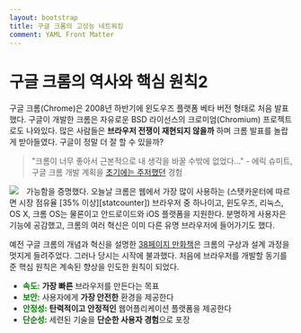 ```yaml
---
layout: bootstrap
title: 구글 크롬의 고성능 네트워킹
comment: YAML Front Matter
---
```

# 구글 크롬의 역사와 핵심 원칙2

구글 크롬(Chrome)은 2008년 하반기에 윈도우즈 플랫폼 베타 버전 형태로 처음 발표했다.
구글이 개발한 크롬은 자유로운 BSD 라이선스의 크로미엄(Chromium) 프로젝트로도 나와있다.
많은 사람들은 **브라우저 전쟁이 재현되지 않을까** 하며 크롬 발표를 놀랍게 받아들였다.
구글이 정말 더 잘 할 수 있을까?

> "크롬이 너무 좋아서 근본적으로 내 생각을 바꿀 수밖에 없었다..." - 에릭 슈미트,
> 구글 크롬 개발 계획을 [초기에는 주저했던][reluctance] 경험

[reluctance]: http://blogs.wsj.com/digits/2009/07/09/sun-valley-schmidt-didnt-want-to-build-chrome-initially-he-says/

<img src="http://1-ps.googleusercontent.com/h/www.igvita.com/posts/13/posa/xcomic-chrome.png.pagespeed.ic.UmplcgofTj.webp" style="float: left; margin-right: 1em;">
가능함을 증명했다.
오늘날 크롬은 웹에서 가장 많이 사용하는 (스탯카운터에 따르면 시장 점유율 [35% 이상][statcounter]) 브라우저 중 하나이고,
윈도우즈, 리눅스, OS X, 크롬 OS는 물론이고 안드로이드와 iOS 플랫폼을 지원한다.
분명하게 사용자은 기능에 공감했고, 크롬의 여러 혁신은 이미 다른 유명 브라우저에 들어가기도 했다.

[statcounter]: http://gs.statcounter.com/?PHPSESSID=oc1i9oue7por39rmhqq2eouoh0

예전 구글 크롬의 개념과 혁신을 설명한 [38페이지 만화책][comicbook]은 크롬의 구상과 설계 과정을 멋지게 들려주었다.
그러나 당시는 시작에 불과했다.
처음에 브라우저를 개발할 동기를 준 핵심 원칙은 계속된 향상을 인도한 원칙이 되었다.

[comicbook]: http://www.google.com/googlebooks/chrome/

* <strong style="color: green;">속도:</strong> **가장 빠른** 브라우저를 만든다는 목표
* <strong style="color: green;">보안:</strong> 사용자에게 **가장 안전한** 환경을 제공한다
* <strong style="color: green;">안정성:</strong> **탄력적이고 안정적인** 웹어플리케이션 플랫폼을 제공한다
* <strong style="color: green;">단순성:</strong> 세련된 기술을 **단순한 사용자 경험**으로 포장
